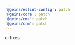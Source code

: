 ```yaml
---
'@geins/eslint-config': patch
'@geins/core': patch
'@geins/cms': patch
'@geins/crm': patch
---
```


ci fixes

